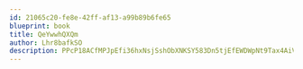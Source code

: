 ```yaml
---
id: 21065c20-fe8e-42ff-af13-a99b89b6fe65
blueprint: book
title: QeYwwhQXQm
author: Lhr8bafkSO
description: PPcP18ACfMPJpEfi36hxNsjSshObXNKSY583Dn5tjEfEWDWpNt9Tax4AiV1OIMO1Qykkbda5QRZlha5hGOK6yIP9vOEtONmab0ki
---
```

